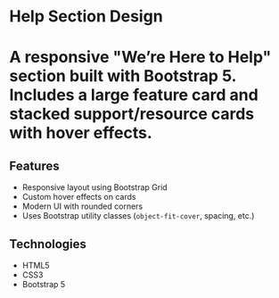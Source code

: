 # Help Section Design
# A responsive "We’re Here to Help" section built with Bootstrap 5. Includes a large feature card and stacked support/resource cards with hover effects.

## Features
- Responsive layout using Bootstrap Grid
- Custom hover effects on cards
- Modern UI with rounded corners
- Uses Bootstrap utility classes (`object-fit-cover`, spacing, etc.)

## Technologies
- HTML5
- CSS3
- Bootstrap 5
